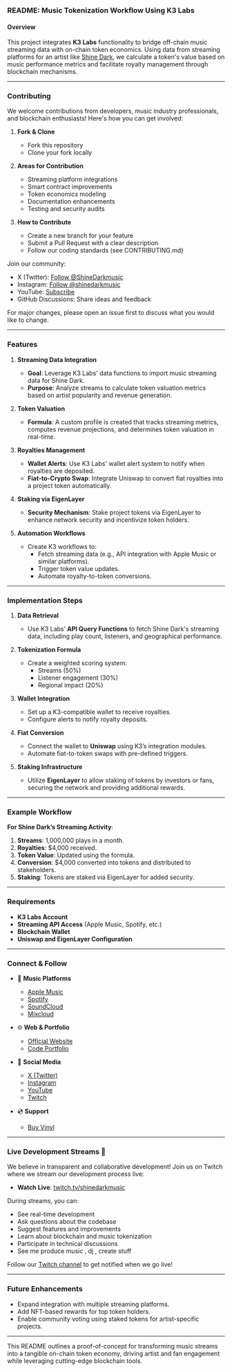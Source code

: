 ### README: Music Tokenization Workflow Using K3 Labs

#### Overview

This project integrates **K3 Labs** functionality to bridge off-chain music streaming data with on-chain token economics. Using data from streaming platforms for an artist like [Shine Dark](https://music.apple.com/us/artist/shine-dark/993072837), we calculate a token's value based on music performance metrics and facilitate royalty management through blockchain mechanisms.

---

### Contributing

We welcome contributions from developers, music industry professionals, and blockchain enthusiasts! Here's how you can get involved:

1. **Fork & Clone**

   - Fork this repository
   - Clone your fork locally

2. **Areas for Contribution**

   - Streaming platform integrations
   - Smart contract improvements
   - Token economics modeling
   - Documentation enhancements
   - Testing and security audits

3. **How to Contribute**
   - Create a new branch for your feature
   - Submit a Pull Request with a clear description
   - Follow our coding standards (see CONTRIBUTING.md)

Join our community:

- X (Twitter): [Follow @ShineDarkmusic](https://x.com/ShineDarkmusic)
- Instagram: [Follow @shinedarkmusic](https://www.instagram.com/shinedarkmusic/)
- YouTube: [Subscribe](https://www.youtube.com/channel/UCVbJWtMZ4rF1SpDBLC2E8wg?view_as=subscriber)
- GitHub Discussions: Share ideas and feedback

For major changes, please open an issue first to discuss what you would like to change.

---

### Features

1. **Streaming Data Integration**

   - **Goal**: Leverage K3 Labs' data functions to import music streaming data for Shine Dark.
   - **Purpose**: Analyze streams to calculate token valuation metrics based on artist popularity and revenue generation.

2. **Token Valuation**

   - **Formula**: A custom profile is created that tracks streaming metrics, computes revenue projections, and determines token valuation in real-time.

3. **Royalties Management**

   - **Wallet Alerts**: Use K3 Labs' wallet alert system to notify when royalties are deposited.
   - **Fiat-to-Crypto Swap**: Integrate Uniswap to convert fiat royalties into a project token automatically.

4. **Staking via EigenLayer**

   - **Security Mechanism**: Stake project tokens via EigenLayer to enhance network security and incentivize token holders.

5. **Automation Workflows**
   - Create K3 workflows to:
     - Fetch streaming data (e.g., API integration with Apple Music or similar platforms).
     - Trigger token value updates.
     - Automate royalty-to-token conversions.

---

### Implementation Steps

1. **Data Retrieval**

   - Use K3 Labs’ **API Query Functions** to fetch Shine Dark's streaming data, including play count, listeners, and geographical performance.

2. **Tokenization Formula**

   - Create a weighted scoring system:
     - Streams (50%)
     - Listener engagement (30%)
     - Regional impact (20%)

3. **Wallet Integration**

   - Set up a K3-compatible wallet to receive royalties.
   - Configure alerts to notify royalty deposits.

4. **Fiat Conversion**

   - Connect the wallet to **Uniswap** using K3’s integration modules.
   - Automate fiat-to-token swaps with pre-defined triggers.

5. **Staking Infrastructure**
   - Utilize **EigenLayer** to allow staking of tokens by investors or fans, securing the network and providing additional rewards.

---

### Example Workflow

**For Shine Dark’s Streaming Activity**:

1. **Streams**: 1,000,000 plays in a month.
2. **Royalties**: \$4,000 received.
3. **Token Value**: Updated using the formula.
4. **Conversion**: \$4,000 converted into tokens and distributed to stakeholders.
5. **Staking**: Tokens are staked via EigenLayer for added security.

---

### Requirements

- **K3 Labs Account**
- **Streaming API Access** (Apple Music, Spotify, etc.)
- **Blockchain Wallet**
- **Uniswap and EigenLayer Configuration**

---

### Connect & Follow

- 🎵 **Music Platforms**

  - [Apple Music](https://music.apple.com/us/artist/shine-dark/993072837)
  - [Spotify](https://open.spotify.com/artist/6Ch6jH9Q2wxd3im5IRYFoF)
  - [SoundCloud](https://soundcloud.com/shinedark)
  - [Mixcloud](https://www.mixcloud.com/shinedark/)

- 🌐 **Web & Portfolio**

  - [Official Website](https://www.shinedarkmusic.com/)
  - [Code Portfolio](https://shinedark.dev/)

- 📱 **Social Media**

  - [X (Twitter)](https://x.com/ShineDarkmusic)
  - [Instagram](https://www.instagram.com/shinedarkmusic/)
  - [YouTube](https://www.youtube.com/channel/UCVbJWtMZ4rF1SpDBLC2E8wg?view_as=subscriber)
  - [Twitch](https://www.twitch.tv/shinedarkmusic)

- 💿 **Support**
  - [Buy Vinyl](https://www.paypal.com/ncp/payment/RVBUJR3MTSYB2)

---

### Live Development Streams 🎥

We believe in transparent and collaborative development! Join us on Twitch where we stream our development process live:

- **Watch Live**: [twitch.tv/shinedarkmusic](https://www.twitch.tv/shinedarkmusic)

During streams, you can:

- See real-time development
- Ask questions about the codebase
- Suggest features and improvements
- Learn about blockchain and music tokenization
- Participate in technical discussions
- See me produce music , dj , create stuff

Follow our [Twitch channel](https://www.twitch.tv/shinedarkmusic) to get notified when we go live!

---

### Future Enhancements

- Expand integration with multiple streaming platforms.
- Add NFT-based rewards for top token holders.
- Enable community voting using staked tokens for artist-specific projects.

---

This README outlines a proof-of-concept for transforming music streams into a tangible on-chain token economy, driving artist and fan engagement while leveraging cutting-edge blockchain tools.
